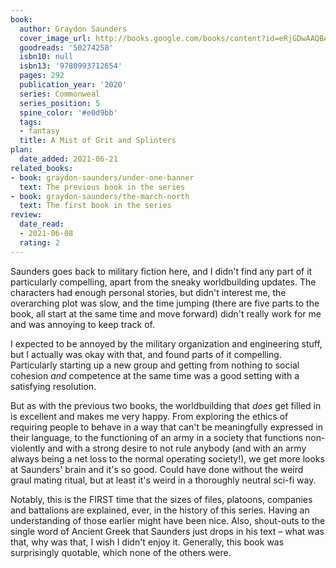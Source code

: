 ```yaml
---
book:
  author: Graydon Saunders
  cover_image_url: http://books.google.com/books/content?id=eRjGDwAAQBAJ&printsec=frontcover&img=1&zoom=1&edge=curl&source=gbs_api
  goodreads: '50274258'
  isbn10: null
  isbn13: '9780993712654'
  pages: 292
  publication_year: '2020'
  series: Commonweal
  series_position: 5
  spine_color: '#e0d9bb'
  tags:
  - fantasy
  title: A Mist of Grit and Splinters
plan:
  date_added: 2021-06-21
related_books:
- book: graydon-saunders/under-one-banner
  text: The previous book in the series
- book: graydon-saunders/the-march-north
  text: The first book in the series
review:
  date_read:
  - 2021-06-08
  rating: 2
---
```


Saunders goes back to military fiction here, and I didn't find any part of it particularly compelling, apart from the
sneaky worldbuilding updates. The characters had enough personal stories, but didn't interest me, the overarching plot
was slow, and the time jumping (there are five parts to the book, all start at the same time and move forward) didn't
really work for me and was annoying to keep track of.

I expected to be annoyed by the military organization and engineering stuff, but I actually was okay with that, and
found parts of it compelling. Particularly starting up a new group and getting from nothing to social cohesion *and*
competence at the same time was a good setting with a satisfying resolution.

But as with the previous two books, the worldbuilding that *does* get filled in is excellent and makes me very happy.
From exploring the ethics of requiring people to behave in a way that can't be meaningfully expressed in their language,
to the functioning of an army in a society that functions non-violently and with a strong desire to not rule anybody
(and with an army always being a net loss to the normal operating society!), we get more looks at Saunders' brain and
it's so good. Could have done without the weird graul mating ritual, but at least it's weird in a thoroughly neutral
sci-fi way.

Notably, this is the FIRST time that the sizes of files, platoons, companies and battalions are explained, ever, in the
history of this series. Having an understanding of those earlier might have been nice. Also, shout-outs to the single
word of Ancient Greek that Saunders just drops in his text – what was that, why was that, I wish I didn't enjoy it.
Generally, this book was surprisingly quotable, which none of the others were.
